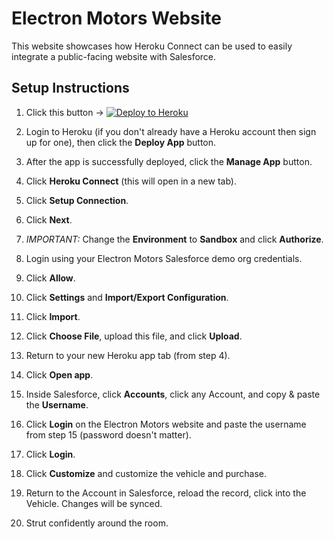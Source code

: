 # Electron Motors Website

This website showcases how Heroku Connect can be used to easily integrate a public-facing website with Salesforce.

## Setup Instructions

1. Click this button -> [![Deploy to Heroku](https://www.herokucdn.com/deploy/button.svg)](https://heroku.com/deploy?template=https://github.com/gabesumner/electron-website) 

2. Login to Heroku (if you don't already have a Heroku account then sign up for one), then click the **Deploy App** button.

3. After the app is successfully deployed, click the **Manage App** button.

4. Click **Heroku Connect** (this will open in a new tab).

5. Click **Setup Connection**.

6. Click **Next**.

7. *IMPORTANT:* Change the **Environment** to **Sandbox** and click **Authorize**.

8. Login using your Electron Motors Salesforce demo org credentials.

9. Click **Allow**.

10. Click **Settings** and **Import/Export Configuration**.

11. Click **Import**.

12. Click **Choose File**, upload this file, and click **Upload**.

13. Return to your new Heroku app tab (from step 4).

14. Click **Open app**.

15. Inside Salesforce, click **Accounts**, click any Account, and copy & paste the **Username**.

16. Click **Login** on the Electron Motors website and paste the username from step 15 (password doesn't matter).

17. Click **Login**. 

18. Click **Customize** and customize the vehicle and purchase. 

19. Return to the Account in Salesforce, reload the record, click into the Vehicle. Changes will be synced.

20. Strut confidently around the room.


